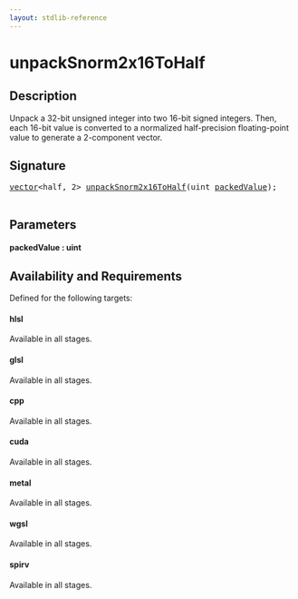 ```yaml
---
layout: stdlib-reference
---
```


# unpackSnorm2x16ToHalf

## Description

Unpack a 32-bit unsigned integer into two 16-bit signed integers.
Then, each 16-bit value is converted to a normalized half-precision
floating-point value to generate a 2-component vector.




## Signature 

<pre>
<a href="../types/vector/index" class="code_type">vector</a>&lt;<span class="code_keyword">half</span>, 2&gt; <a href="unpacksnorm2x16tohalf-6fh">unpackSnorm2x16ToHalf</a>(<span class="code_keyword">uint</span> <a href="unpacksnorm2x16tohalf-6fh#decl-packedValue" class="code_param">packedValue</a>);

</pre>

## Parameters

####  <a id="decl-packedValue"></a>packedValue  : uint

## Availability and Requirements

Defined for the following targets:

#### hlsl
Available in all stages.

#### glsl
Available in all stages.

#### cpp
Available in all stages.

#### cuda
Available in all stages.

#### metal
Available in all stages.

#### wgsl
Available in all stages.

#### spirv
Available in all stages.



